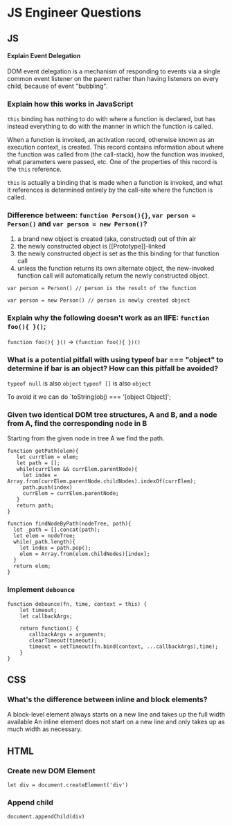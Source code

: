 # JS Engineer Questions

## JS

####  **Explain Event Delegation**

DOM event delegation is a mechanism of responding to events via a single common event listener on the parent rather than having listeners on every child, because of event "bubbling".

### **Explain how this works in JavaScript**

`this` binding has nothing to do with where a function is declared, but has instead everything to do with the manner in which the function is called.

When a function is invoked, an activation record, otherwise known as an execution context, is created. This record contains information about where the function was called from (the call-stack), how the function was invoked, what parameters were passed, etc. One of the properties of this record is the `this` reference.

`this` is actually a binding that is made when a function is invoked, and what it references is determined entirely by the call-site where the function is called.

### Difference between: `function Person(){}`, `var person = Person()` and `var person = new Person()`?

1. a brand new object is created (aka, constructed) out of thin air
2. the newly constructed object is [[Prototype]]-linked
3. the newly constructed object is set as the this binding for that function call
4. unless the function returns its own alternate object, the new-invoked function call will automatically return the newly constructed object.

`var person = Person() // person is the result of the function`

`var person = new Person() // person is newly created object`

### Explain why the following doesn't work as an IIFE: `function foo(){ }()`;

`function foo(){ }()` -> `(function foo(){ })()`

### What is a potential pitfall with using typeof bar === "object" to determine if bar is an object? How can this pitfall be avoided?

`typeof null` is also `object`
`typeof []` is also `object`

To avoid it we can do `toString(obj) === '[object Object]';

### Given two identical DOM tree structures, A and B, and a node from A, find the corresponding node in B

Starting from the given node in tree A we find the path.

```
function getPath(elem){
   let currElem = elem;
   let path = [];
   while(currElem && currElem.parentNode){
     let index = Array.from(currElem.parentNode.childNodes).indexOf(currElem);
     path.push(index)
     currElem = currElem.parentNode;
   }
   return path;
}
```

```
function findNodeByPath(nodeTree, path){
  let _path = [].concat(path);
  let elem = nodeTree;
  while(_path.length){
    let index = path.pop();
    elem = Array.from(elem.childNodes)[index];
  }
  return elem;
}
```

### Implement `debounce`

```
function debounce(fn, time, context = this) {
    let timeout;
    let callbackArgs;

    return function() {
       callbackArgs = arguments;
       clearTimeout(timeout);
       timeout = setTimeout(fn.bind(context, ...callbackArgs),time);
    }
}
```


## CSS

### What's the difference between inline and block elements?

A block-level element always starts on a new line and takes up the full width available
An inline element does not start on a new line and only takes up as much width as necessary.

## HTML

### Create new DOM Element

`let div = document.createElement('div')`

### Append child

`document.appendChild(div)`